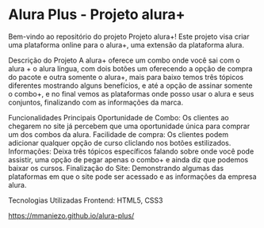# Alura Plus - Projeto alura+
Bem-vindo ao repositório do projeto Projeto alura+! Este projeto visa criar uma plataforma online para o alura+, uma extensão da plataforma alura.

Descrição do Projeto
A alura+ oferece  um combo onde você sai com o alura + o alura língua, com dois botões um oferecendo a opção de compra do pacote e outra somente o alura+, 
mais para baixo temos três tópicos diferentes mostrando alguns benefícios, e até a opção de assinar somente o combo+, e no final vemos as plataformas onde
posso usar o alura e seus conjuntos, finalizando com as informações da marca.

Funcionalidades Principais
Oportunidade de Combo: Os clientes ao chegarem no site já percebem que uma oportunidade única para comprar um dos combos da alura.
Facilidade de compra: Os clientes podem adicionar qualquer opção de curso cliclando nos botões estilizados.
Informações: Deixa três tópicos específicos falando sobre onde você pode assistir, uma opção de pegar apenas o combo+ e ainda diz que podemos baixar os cursos.
Finalização do Site: Demonstrando algumas das plataformas em que o site pode ser acessado e as informações da empresa alura.

Tecnologias Utilizadas
Frontend: HTML5, CSS3

https://mmaniezo.github.io/alura-plus/
